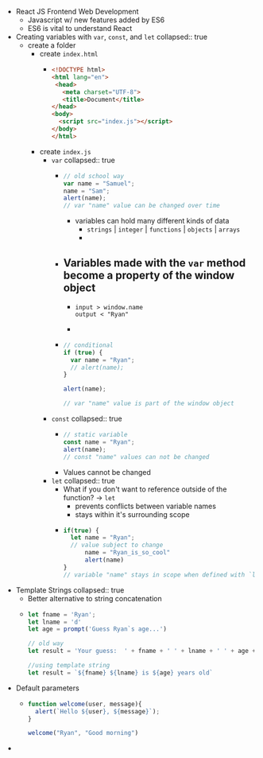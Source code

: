 - React JS Frontend Web Development
	- Javascript w/ new features added by ES6
	- ES6 is vital to understand React
- Creating variables with `var`, `const`, and `let`
  collapsed:: true
	- create a folder
		- create `index.html`
			- ```html
			  <!DOCTYPE html>
			  <html lang="en">
			   <head>
			     <meta charset="UTF-8">
			     <title>Document</title>
			  </head>
			  <body>
			    <script src="index.js"></script>
			  </body>
			  </html>
			  ```
		- create `index.js`
			- `var`
			  collapsed:: true
				- ```javascript
				  // old school way
				  var name = "Samuel";
				  name = "Sam";
				  alert(name);
				  // var "name" value can be changed over time 
				  ```
					- variables can hold many different kinds of data
						- `strings` | `integer` | `functions` | `objects` | `arrays`
						-
				- Variables made with the `var` method become a property of the window object
					-
					- ``` console
					  input > window.name
					  output < "Ryan"
					  ```
					-
				- ```javascript
				  // conditional 
				  if (true) {
				    var name = "Ryan";
				    // alert(name);
				  }
				  
				  alert(name);
				  
				  // var "name" value is part of the window object
				  ```
			- `const`
			  collapsed:: true
				- ```javascript
				  // static variable
				  const name = "Ryan";
				  alert(name);
				  // const "name" values can not be changed
				  ```
				- Values cannot be changed
			- `let`
			  collapsed:: true
				- What if you don't want to reference outside of the function? -> `let`
					- prevents conflicts between variable names
					- stays within it's surrounding scope
				- ``` javascript
				  if(true) {
				  	let name = "Ryan";
				    // value subject to change 
				    	name = "Ryan_is_so_cool"
				    	alert(name)
				  }
				  // variable "name" stays in scope when defined with `let` method
				  ```
- Template Strings
  collapsed:: true
	- Better alternative to string concatenation
	- ```  javascript
	  let fname = 'Ryan';
	  let lname = 'd'
	  let age = prompt('Guess Ryan`s age...')
	  
	  // old way
	  let result = 'Your guess:  ' + fname + ' ' + lname + ' ' + age + ' years old'
	  
	  //using template string 
	  let result = `${fname} ${lname} is ${age} years old`
	  
	  ```
- Default parameters
	- ```  javascript
	  function welcome(user, message){
	   	alert(`Hello ${user}, ${message}`); 
	  }
	  
	  welcome("Ryan", "Good morning")
	  ```
-